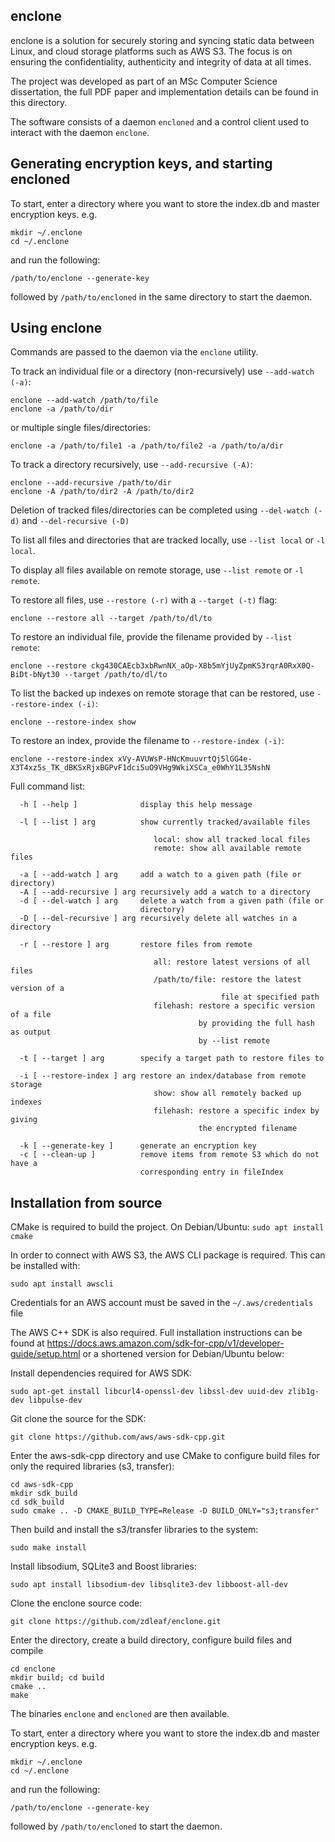 ## enclone
enclone is a solution for securely storing and syncing static data between Linux, and cloud storage platforms such as AWS S3. The focus is on ensuring the confidentiality, authenticity and integrity of data at all times.

The project was developed as part of an MSc Computer Science dissertation, the full PDF paper and implementation details can be found in this directory.

The software consists of a daemon `encloned` and a control client used to interact with the daemon `enclone`.
  
## Generating encryption keys, and starting encloned
To start, enter a directory where you want to store the index.db and master encryption keys.
e.g.
```
mkdir ~/.enclone
cd ~/.enclone
```
and run the following:
```
/path/to/enclone --generate-key
```
followed by `/path/to/encloned` in the same directory to start the daemon.
## Using enclone
Commands are passed to the daemon via the `enclone` utility.

To track an individual file or a directory (non-recursively) use `--add-watch (-a)`:
```
enclone --add-watch /path/to/file
enclone -a /path/to/dir
```
or multiple single files/directories:
```
enclone -a /path/to/file1 -a /path/to/file2 -a /path/to/a/dir
```

To track a directory recursively, use `--add-recursive (-A)`:
```
enclone --add-recursive /path/to/dir
enclone -A /path/to/dir2 -A /path/to/dir2
```

Deletion of tracked files/directories can be completed using `--del-watch (-d)` and `--del-recursive (-D)`

To list all files and directories that are tracked locally, use `--list local` or `-l local`.

To display all files available on remote storage, use `--list remote` or `-l remote`.

To restore all files, use `--restore (-r)` with a `--target (-t)` flag:
```
enclone --restore all --target /path/to/dl/to
```

To restore an individual file, provide the filename provided by `--list remote`:
```
enclone --restore ckg430CAEcb3xbRwnNX_aOp-X8b5mYjUyZpmKS3rqrA0RxX0Q-BiDt-bNyt30 --target /path/to/dl/to
```

To list the backed up indexes on remote storage that can be restored, use `--restore-index (-i)`:
```
enclone --restore-index show
```

To restore an index, provide the filename to `--restore-index (-i)`:
```
enclone --restore-index xVy-AVUWsP-HNcKmuuvrtQj5lGG4e-X3T4xz5s_TK_dBKSxRjxBGPvF1dci5uO9VHg9WkiXSCa_e0WhY1L35NshN
``` 

Full command list:
```
  -h [ --help ]              display this help message

  -l [ --list ] arg          show currently tracked/available files

                                local: show all tracked local files
                                remote: show all available remote files

  -a [ --add-watch ] arg     add a watch to a given path (file or directory)
  -A [ --add-recursive ] arg recursively add a watch to a directory
  -d [ --del-watch ] arg     delete a watch from a given path (file or
                             directory)
  -D [ --del-recursive ] arg recursively delete all watches in a directory

  -r [ --restore ] arg       restore files from remote

                                all: restore latest versions of all files
                                /path/to/file: restore the latest version of a
                                               file at specified path
                                filehash: restore a specific version of a file
                                          by providing the full hash as output
                                          by --list remote

  -t [ --target ] arg        specify a target path to restore files to

  -i [ --restore-index ] arg restore an index/database from remote storage
                                show: show all remotely backed up indexes
                                filehash: restore a specific index by giving
                                          the encrypted filename

  -k [ --generate-key ]      generate an encryption key
  -c [ --clean-up ]          remove items from remote S3 which do not have a
                             corresponding entry in fileIndex
```

## Installation from source
CMake is required to build the project.
On Debian/Ubuntu: `sudo apt install cmake`

In order to connect with AWS S3, the AWS CLI package is required. This can be installed with:
```
sudo apt install awscli
```
Credentials for an AWS account must be saved in the `~/.aws/credentials` file

The AWS C++ SDK is also required. Full installation instructions can be found at https://docs.aws.amazon.com/sdk-for-cpp/v1/developer-guide/setup.html or a shortened version for Debian/Ubuntu below:

Install dependencies required for AWS SDK:
```
sudo apt-get install libcurl4-openssl-dev libssl-dev uuid-dev zlib1g-dev libpulse-dev
```

Git clone the source for the SDK:
```
git clone https://github.com/aws/aws-sdk-cpp.git
```

Enter the aws-sdk-cpp directory and use CMake to configure build files for only the required libraries (s3, transfer):
```
cd aws-sdk-cpp
mkdir sdk_build
cd sdk_build
sudo cmake .. -D CMAKE_BUILD_TYPE=Release -D BUILD_ONLY="s3;transfer"
```

Then build and install the s3/transfer libraries to the system:
```
sudo make install
```

Install libsodium, SQLite3 and Boost libraries:
```
sudo apt install libsodium-dev libsqlite3-dev libboost-all-dev
```

Clone the enclone source code:
```
git clone https://github.com/zdleaf/enclone.git
```

Enter the directory, create a build directory, configure build files and compile
```
cd enclone
mkdir build; cd build
cmake ..
make
```
The binaries ```enclone``` and ```encloned``` are then available. 

To start, enter a directory where you want to store the index.db and master encryption keys.
e.g.
```
mkdir ~/.enclone
cd ~/.enclone
```
and run the following:
```
/path/to/enclone --generate-key
```

followed by `/path/to/encloned` to start the daemon.


